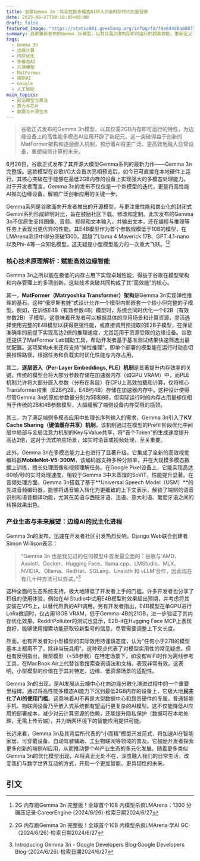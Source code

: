 ```yaml
---
title: 谷歌Gemma 3n：将高性能多模态AI带入2GB内存时代的里程碑
date: 2025-06-27T19:10:05+08:00
draft: false
featured_image: "https://static001.geekbang.org/infoq/fd/fde644d8ad88771fbae823d27a31a35c.png"
summary: 谷歌最新发布的Gemma 3n模型，以其仅需2GB内存即可运行的超高效能，重新定义了边缘AI的可能性。这款模型集成了MatFormer弹性架构、逐层嵌入机制和KV Cache共享等前沿技术，实现了在低参数量下对多模态输入的出色处理能力，并在LMArena基准测试中创下1300分的记录。Gemma 3n的发布，预示着高性能AI将更广泛地赋能智能手机、物联网设备等边缘端，加速AI的普及与民主化，深刻影响未来的计算范式。
tags: 
  - Gemma 3n
  - 边缘计算
  - 内存优化
  - 多模态AI
  - 开源模型
  - MatFormer
  - 端侧AI
  - Google
  - 人工智能
main_topics: 
  - 前沿模型与算法
  - 算力与芯片
  - 数据与开源生态
---
```


> 谷歌正式发布的Gemma 3n模型，以其仅需2GB内存即可运行的特性，为边缘设备上的高性能多模态AI应用开辟了新纪元。这一突破得益于创新的MatFormer架构和逐层嵌入机制，预示着AI将更广泛、更高效地融入日常设备，重塑端侧计算的未来。

6月26日，谷歌正式发布了其开源大模型Gemma系列的最新力作——Gemma 3n完整版。这款模型在谷歌I/O大会首次亮相预览后，如今已可直接在本地硬件上运行，其核心突破在于能够在最低2GB内存的设备上实现强大的多模态处理能力。对于开发者而言，Gemma 3n的发布不仅仅是一个新模型的迭代，更是将高性能AI推向边缘设备，解锁广泛创新应用的关键一步。

Gemma系列是谷歌面向开发者推出的开源模型，与更注重性能和商业化的封闭式Gemini系列形成鲜明对比，旨在鼓励社区下载、修改和定制。此次发布的Gemma 3n不仅原生支持图像、音频、视频和文本输入，并输出文本，还在编程与推理等任务上表现出更优异的性能。其E4B模型作为首个参数规模低于10B的模型，在LMArena测评中得分突破1300，超越了Llama 4 Maverick 17B、GPT 4.1-nano以及Phi-4等一众知名模型，这无疑是小型模型能力的一次重大飞跃。[^1][^2]

### 核心技术原理解析：赋能高效边缘智能

Gemma 3n之所以能在极低的内存占用下实现卓越性能，得益于谷歌在模型架构和内存管理上的多项创新。这些技术突破共同构成了其“高效能”的核心。

其一，**MatFormer（Matryoshka Transformer）架构**是Gemma 3n实现弹性推理的基石。这种“俄罗斯套娃”式设计允许一个模型内部嵌套一个较小但完整的子模型。例如，在训练E4B（有效参数4B）模型时，系统会同时优化一个E2B（有效参数2B）子模型。这意味着开发者可以根据具体的应用场景和计算资源，灵活选择使用完整的E4B模型以获得更强性能，或直接调用预提取的E2B子模型，在保证准确率的前提下实现高达2倍的推理速度，尤其适用于资源受限的边缘设备。谷歌还提供了MatFormer Lab辅助工具，帮助开发者基于基准测试结果快速筛选出最优配置。这项架构未来还将支持“弹性推理”，即单个部署的模型能在运行时动态切换推理路径，根据任务和负载实时优化性能与内存占用。

其二，**逐层嵌入（Per-Layer Embeddings, PLE）机制**是显著提升内存效率的关键。传统的模型会将大部分参数存储在加速器内存（如GPU VRAM）中，而PLE机制允许将大部分嵌入参数（分布在各层）在CPU上高效加载和计算，仅将核心Transformer权重（E2B约2B，E4B约4B）存储在加速器内存中。这种设计使得尽管Gemma 3n的原始参数量分别为5B和8B，但实际运行时的内存占用量却仅相当于传统的2B和4B参数模型，大幅缓解了端侧设备内存受限的瓶颈。

其三，为了满足端侧多模态应用中处理长序列输入的需求，Gemma 3n引入了**KV Cache Sharing（键值缓存共享）机制**。该机制通过在模型的Prefill阶段优化中间层中局部与全局注意力机制的Key与Value共享，将“首个Token”的生成速度提升高达2倍，这对于流式响应场景，如实时语音或视频处理，至关重要。

此外，Gemma 3n在多模态能力上也进行了显著升级。它集成了全新的高效视觉编码器**MobileNet-V5-300M**，该编码器支持多种分辨率，并在大规模多模态数据上训练，擅长处理图像和视频理解任务。在Google Pixel设备上，它能实现高达60帧/秒的实时处理速度，相较于Gemma 3中未蒸馏的SoViT，性能提升显著。在音频处理方面，Gemma 3n搭载了基于**Universal Speech Model（USM）**的先进音频编码器，能够将语音输入转化为更细致的上下文表示，解锁了端侧的语音识别和语音翻译功能，尤其在英语与西班牙语、法语、意大利语、葡萄牙语之间的转换效果出色。

### 产业生态与未来展望：边缘AI的民主化进程

Gemma 3n的发布，迅速在开发者社区引发热烈反响。Django Web联合创建者Simon Willison表示：
> “Gemma 3n 也是我见过的任何模型中首发最全面的：谷歌与‘AMD、Axolotl、Docker、Hugging Face、llama.cpp、LMStudio、MLX、NVIDIA、Ollama、RedHat、SGLang、Unsloth 和 vLLM’合作，因此现在有几十种方法可以尝试。”[^3]

这种全面的生态系统支持，极大地降低了开发者上手的门槛。许多开发者也分享了积极的使用体验，例如在AI Studio中试用E4B模型时效果超出预期，并考虑将其安装在VPS上，以替代昂贵的API调用。另有开发者指出，E4B模型在单GPU进行LoRa微调时，仅占用18GB VRAM，低于Gemma-4B的21GB，进一步验证了其内存优化效果。RedditPolluter的测试也显示，E2B-it在Hugging Face MCP上表现良好，能够使用搜索功能获取较新型号的信息，尽管需要调整上下文长度。

然而，也有开发者对小型模型的实际效用持谨慎态度，认为“任何小于27B的模型基本上都用不了，除非当玩具用”。这种观点代表了对模型实用性的常见疑虑。但也有反例指出，微型模型（<5B参数）在特定场景下，如没有WiFi时作为离线参考工具，在MacBook Air上代替谷歌搜索查询语法和文档，表现非常有效。这表明，小型模型的价值在于其对特定、边缘、低资源场景的适配性。

Gemma 3n的出现，是AI发展从云端中心化向边缘分散化演进过程中的一个重要里程碑。通过将高性能多模态AI能力下沉到最低2GB内存的设备上，它极大地**民主化了AI的使用门槛**。这意味着AI不再是大型数据中心和昂贵硬件的专属，普通智能手机、物联网设备乃至嵌入式系统都有望运行更复杂的AI模型。这不仅能降低AI应用的部署成本，减少对云计算资源的依赖，还能提升隐私保护（数据可在本地处理，无需上传云端），并为断网环境下的智能应用提供可能。

长远来看，Gemma 3n及其背后所代表的“小而精”模型开发范式，将加速AI在智能家居、可穿戴设备、自动驾驶辅助、工业物联网等领域的普及。它鼓励开发者探索更多创新的端侧AI应用，从而推动整个AI产业生态的多元化发展。随着更多类似Gemma 3n的优化模型出现，AI将真正无处不在，深度融入我们的日常生活，改变我们与数字世界互动的方式，开启一个更加智能、更具韧性的未来。

## 引文
[^1]: 2G 内存跑Gemma 3n 完整版！全球首个10B 内模型杀疯LMArena：1300 分碾压记录·CareerEngine·（2024/6/26）·检索日期2024/6/27
[^2]: 2G 内存跑Gemma 3n 完整版！全球首个10B 内模型杀疯LMArena·学AI GC·（2024/6/26）·检索日期2024/6/27
[^3]: Introducing Gemma 3n - Google Developers Blog·Google Developers Blog·（2024/6/26）·检索日期2024/6/27
[^4]: Gemma 3n is out!·Simon Willison's Blog·Simon Willison（2024/6/26）·检索日期2024/6/27
